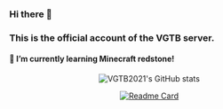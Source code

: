 ### Hi there 👋

### This is the official account of the VGTB server.

#### 🌱 I’m currently learning Minecraft redstone!

<div align=center><p> <img alt="VGTB2021&#39;s GitHub stats" src="https://github-readme-stats.vercel.app/api?username=VGTB2021&amp;hide=issues&amp;count_private=true&amp;show_icons=true&amp;include_all_commits=true&amp;hide_border=true&amp;bg_color=30,DCE35B,45B649&amp;title_color=3B4371&amp;icon_color=3B4371&amp;text_color=3B4371"/></p>

[![Readme Card](https://github-readme-stats.vercel.app/api/pin/?username=VGTB2021&repo=VGTB2021.github.io&hide_border=true&bg_color=30,DCE35B,45B649&title_color=3B4371&icon_color=3B4371&text_color=3B4371)](https://github.com/VGTB2021/VGTB2021.github.io)

<!--
[![Readme Card](https://github-readme-stats.vercel.app/api/pin/?username=VGTB2021&repo=VGTB2021&hide_border=true&bg_color=30,DCE35B,45B649&title_color=3B4371&icon_color=3B4371&text_color=3B4371)](https://github.com/VGTB2021/VGTB2021)
-->
